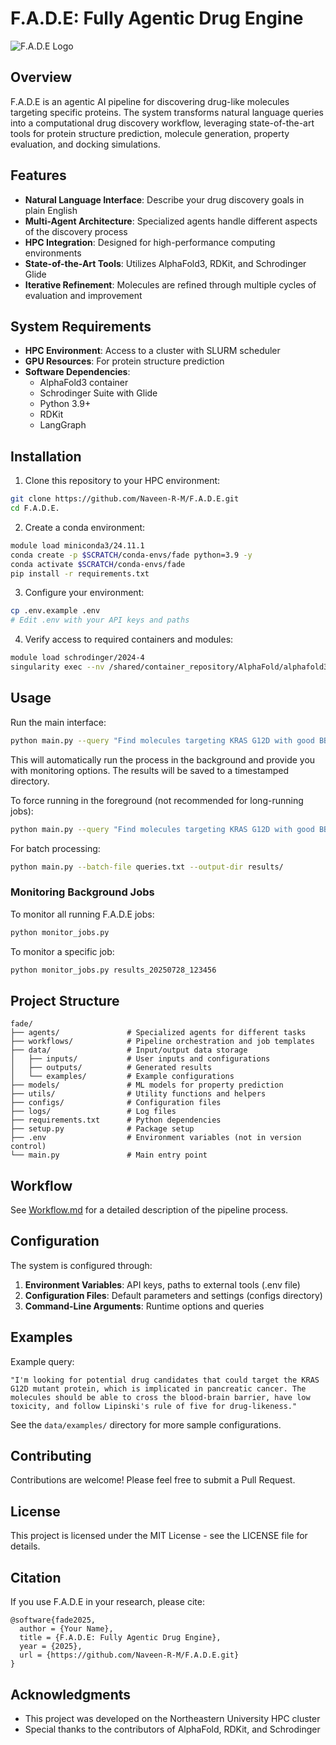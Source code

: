 # F.A.D.E: Fully Agentic Drug Engine

![F.A.D.E Logo](https://via.placeholder.com/800x200?text=F.A.D.E)

## Overview

F.A.D.E is an agentic AI pipeline for discovering drug-like molecules targeting specific proteins. The system transforms natural language queries into a computational drug discovery workflow, leveraging state-of-the-art tools for protein structure prediction, molecule generation, property evaluation, and docking simulations.

## Features

- **Natural Language Interface**: Describe your drug discovery goals in plain English
- **Multi-Agent Architecture**: Specialized agents handle different aspects of the discovery process
- **HPC Integration**: Designed for high-performance computing environments
- **State-of-the-Art Tools**: Utilizes AlphaFold3, RDKit, and Schrodinger Glide
- **Iterative Refinement**: Molecules are refined through multiple cycles of evaluation and improvement

## System Requirements

- **HPC Environment**: Access to a cluster with SLURM scheduler
- **GPU Resources**: For protein structure prediction
- **Software Dependencies**:
  - AlphaFold3 container
  - Schrodinger Suite with Glide
  - Python 3.9+
  - RDKit
  - LangGraph

## Installation

1. Clone this repository to your HPC environment:
```bash
git clone https://github.com/Naveen-R-M/F.A.D.E.git
cd F.A.D.E.
```

2. Create a conda environment:
```bash
module load miniconda3/24.11.1
conda create -p $SCRATCH/conda-envs/fade python=3.9 -y
conda activate $SCRATCH/conda-envs/fade
pip install -r requirements.txt
```

3. Configure your environment:
```bash
cp .env.example .env
# Edit .env with your API keys and paths
```

4. Verify access to required containers and modules:
```bash
module load schrodinger/2024-4
singularity exec --nv /shared/container_repository/AlphaFold/alphafold3.sif python -c "import sys; print(sys.version)"
```

## Usage

Run the main interface:

```bash
python main.py --query "Find molecules targeting KRAS G12D with good BBB permeability"
```

This will automatically run the process in the background and provide you with monitoring options. The results will be saved to a timestamped directory.

To force running in the foreground (not recommended for long-running jobs):

```bash
python main.py --query "Find molecules targeting KRAS G12D with good BBB permeability" --foreground
```

For batch processing:

```bash
python main.py --batch-file queries.txt --output-dir results/
```

### Monitoring Background Jobs

To monitor all running F.A.D.E jobs:

```bash
python monitor_jobs.py
```

To monitor a specific job:

```bash
python monitor_jobs.py results_20250728_123456
```

## Project Structure

```
fade/
├── agents/               # Specialized agents for different tasks
├── workflows/            # Pipeline orchestration and job templates
├── data/                 # Input/output data storage
│   ├── inputs/           # User inputs and configurations
│   ├── outputs/          # Generated results
│   └── examples/         # Example configurations
├── models/               # ML models for property prediction
├── utils/                # Utility functions and helpers
├── configs/              # Configuration files
├── logs/                 # Log files
├── requirements.txt      # Python dependencies
├── setup.py              # Package setup
├── .env                  # Environment variables (not in version control)
└── main.py               # Main entry point
```

## Workflow

See [Workflow.md](Workflow.md) for a detailed description of the pipeline process.

## Configuration

The system is configured through:

1. **Environment Variables**: API keys, paths to external tools (.env file)
2. **Configuration Files**: Default parameters and settings (configs directory)
3. **Command-Line Arguments**: Runtime options and queries

## Examples

Example query:
```
"I'm looking for potential drug candidates that could target the KRAS G12D mutant protein, which is implicated in pancreatic cancer. The molecules should be able to cross the blood-brain barrier, have low toxicity, and follow Lipinski's rule of five for drug-likeness."
```

See the `data/examples/` directory for more sample configurations.

## Contributing

Contributions are welcome! Please feel free to submit a Pull Request.

## License

This project is licensed under the MIT License - see the LICENSE file for details.

## Citation

If you use F.A.D.E in your research, please cite:

```
@software{fade2025,
  author = {Your Name},
  title = {F.A.D.E: Fully Agentic Drug Engine},
  year = {2025},
  url = {https://github.com/Naveen-R-M/F.A.D.E.git}
}
```

## Acknowledgments

- This project was developed on the Northeastern University HPC cluster
- Special thanks to the contributors of AlphaFold, RDKit, and Schrodinger
